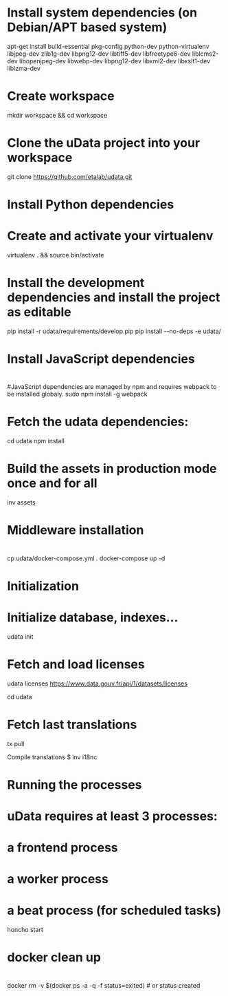 
# Install system dependencies (on Debian/APT based system)
apt-get install build-essential pkg-config python-dev python-virtualenv libjpeg-dev zlib1g-dev libpng12-dev libtiff5-dev libfreetype6-dev liblcms2-dev libopenjpeg-dev libwebp-dev libpng12-dev libxml2-dev libxslt1-dev liblzma-dev

# Create workspace
mkdir workspace && cd workspace

# Clone the uData project into your workspace
git clone https://github.com/etalab/udata.git

#
# Install Python dependencies 
#

# Create and activate your virtualenv
virtualenv . && source bin/activate 

# Install the development dependencies and install the project as editable
pip install -r udata/requirements/develop.pip
pip install --no-deps -e udata/

#
# Install JavaScript dependencies
#

#JavaScript dependencies are managed by npm and requires webpack to be installed globaly.
sudo npm install -g webpack

# Fetch the udata dependencies:
cd udata
npm install

# Build the assets in production mode once and for all
inv assets

#
# Middleware installation
#

cp udata/docker-compose.yml .
docker-compose up -d

#
# Initialization
#

# Initialize database, indexes...
udata init

# Fetch and load licenses
udata licenses https://www.data.gouv.fr/api/1/datasets/licenses

cd udata
# Fetch last translations
tx pull

Compile translations
$ inv i18nc

#
# Running the processes
#

# uData requires at least 3 processes:
# 	a frontend process
#	a worker process
#	a beat process (for scheduled tasks)

honcho start

#
# docker clean up
# 
docker rm -v $(docker ps -a -q -f status=exited) # or status created


